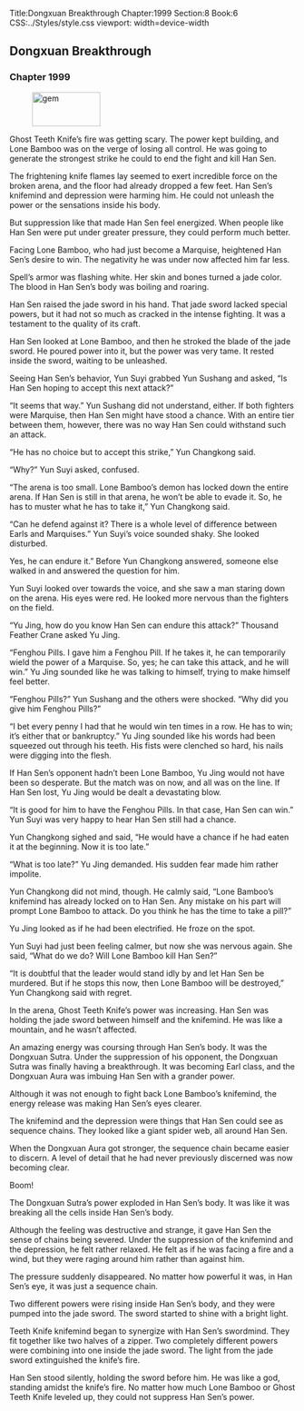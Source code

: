 Title:Dongxuan Breakthrough 
Chapter:1999 
Section:8 
Book:6 
CSS:../Styles/style.css 
viewport: width=device-width
  
## Dongxuan Breakthrough
### Chapter 1999 
<figure>
	<img src="../Images/gem.gif" alt="gem" id="gem" width="120" height="60" />
</figure>
  

  
  Ghost Teeth Knife’s fire was getting scary. The power kept building, and Lone Bamboo was on the verge of losing all control. He was going to generate the strongest strike he could to end the fight and kill Han Sen.

The frightening knife flames lay seemed to exert incredible force on the broken arena, and the floor had already dropped a few feet. Han Sen’s knifemind and depression were harming him. He could not unleash the power or the sensations inside his body.

But suppression like that made Han Sen feel energized. When people like Han Sen were put under greater pressure, they could perform much better.

Facing Lone Bamboo, who had just become a Marquise, heightened Han Sen’s desire to win. The negativity he was under now affected him far less.

Spell’s armor was flashing white. Her skin and bones turned a jade color. The blood in Han Sen’s body was boiling and roaring.

Han Sen raised the jade sword in his hand. That jade sword lacked special powers, but it had not so much as cracked in the intense fighting. It was a testament to the quality of its craft.

Han Sen looked at Lone Bamboo, and then he stroked the blade of the jade sword. He poured power into it, but the power was very tame. It rested inside the sword, waiting to be unleashed.

Seeing Han Sen’s behavior, Yun Suyi grabbed Yun Sushang and asked, “Is Han Sen hoping to accept this next attack?”

“It seems that way.” Yun Sushang did not understand, either. If both fighters were Marquise, then Han Sen might have stood a chance. With an entire tier between them, however, there was no way Han Sen could withstand such an attack.

“He has no choice but to accept this strike,” Yun Changkong said.

“Why?” Yun Suyi asked, confused.

“The arena is too small. Lone Bamboo’s demon has locked down the entire arena. If Han Sen is still in that arena, he won’t be able to evade it. So, he has to muster what he has to take it,” Yun Changkong said.

“Can he defend against it? There is a whole level of difference between Earls and Marquises.” Yun Suyi’s voice sounded shaky. She looked disturbed.

Yes, he can endure it.” Before Yun Changkong answered, someone else walked in and answered the question for him.

Yun Suyi looked over towards the voice, and she saw a man staring down on the arena. His eyes were red. He looked more nervous than the fighters on the field.

“Yu Jing, how do you know Han Sen can endure this attack?” Thousand Feather Crane asked Yu Jing.

“Fenghou Pills. I gave him a Fenghou Pill. If he takes it, he can temporarily wield the power of a Marquise. So, yes; he can take this attack, and he will win.” Yu Jing sounded like he was talking to himself, trying to make himself feel better.

“Fenghou Pills?” Yun Sushang and the others were shocked. “Why did you give him Fenghou Pills?”

“I bet every penny I had that he would win ten times in a row. He has to win; it’s either that or bankruptcy.” Yu Jing sounded like his words had been squeezed out through his teeth. His fists were clenched so hard, his nails were digging into the flesh.

If Han Sen’s opponent hadn’t been Lone Bamboo, Yu Jing would not have been so desperate. But the match was on now, and all was on the line. If Han Sen lost, Yu Jing would be dealt a devastating blow.

“It is good for him to have the Fenghou Pills. In that case, Han Sen can win.” Yun Suyi was very happy to hear Han Sen still had a chance.

Yun Changkong sighed and said, “He would have a chance if he had eaten it at the beginning. Now it is too late.”

“What is too late?” Yu Jing demanded. His sudden fear made him rather impolite.

Yun Changkong did not mind, though. He calmly said, “Lone Bamboo’s knifemind has already locked on to Han Sen. Any mistake on his part will prompt Lone Bamboo to attack. Do you think he has the time to take a pill?”

Yu Jing looked as if he had been electrified. He froze on the spot.

Yun Suyi had just been feeling calmer, but now she was nervous again. She said, “What do we do? Will Lone Bamboo kill Han Sen?”

“It is doubtful that the leader would stand idly by and let Han Sen be murdered. But if he stops this now, then Lone Bamboo will be destroyed,” Yun Changkong said with regret.

In the arena, Ghost Teeth Knife’s power was increasing. Han Sen was holding the jade sword between himself and the knifemind. He was like a mountain, and he wasn’t affected.

An amazing energy was coursing through Han Sen’s body. It was the Dongxuan Sutra. Under the suppression of his opponent, the Dongxuan Sutra was finally having a breakthrough. It was becoming Earl class, and the Dongxuan Aura was imbuing Han Sen with a grander power.

Although it was not enough to fight back Lone Bamboo’s knifemind, the energy release was making Han Sen’s eyes clearer.

The knifemind and the depression were things that Han Sen could see as sequence chains. They looked like a giant spider web, all around Han Sen.

When the Dongxuan Aura got stronger, the sequence chain became easier to discern. A level of detail that he had never previously discerned was now becoming clear.

Boom!

The Dongxuan Sutra’s power exploded in Han Sen’s body. It was like it was breaking all the cells inside Han Sen’s body.

Although the feeling was destructive and strange, it gave Han Sen the sense of chains being severed. Under the suppression of the knifemind and the depression, he felt rather relaxed. He felt as if he was facing a fire and a wind, but they were raging around him rather than against him.

The pressure suddenly disappeared. No matter how powerful it was, in Han Sen’s eye, it was just a sequence chain.

Two different powers were rising inside Han Sen’s body, and they were pumped into the jade sword. The sword started to shine with a bright light.

Teeth Knife knifemind began to synergize with Han Sen’s swordmind. They fit together like two halves of a zipper. Two completely different powers were combining into one inside the jade sword. The light from the jade sword extinguished the knife’s fire.

Han Sen stood silently, holding the sword before him. He was like a god, standing amidst the knife’s fire. No matter how much Lone Bamboo or Ghost Teeth Knife leveled up, they could not suppress Han Sen’s power.
